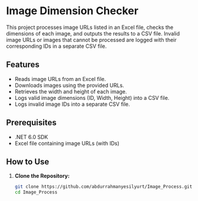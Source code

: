 # Image Dimension Checker

This project processes image URLs listed in an Excel file, checks the dimensions of each image, and outputs the results to a CSV file. Invalid image URLs or images that cannot be processed are logged with their corresponding IDs in a separate CSV file.

## Features

- Reads image URLs from an Excel file.
- Downloads images using the provided URLs.
- Retrieves the width and height of each image.
- Logs valid image dimensions (ID, Width, Height) into a CSV file.
- Logs invalid image IDs into a separate CSV file.

## Prerequisites

- .NET 6.0 SDK
- Excel file containing image URLs (with IDs)

## How to Use

1. **Clone the Repository:**

   ```bash
   git clone https://github.com/abdurrahmanyesilyurt/Image_Process.git
   cd Image_Process
